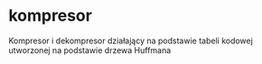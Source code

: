 # kompresor
Kompresor i dekompresor działający na podstawie tabeli kodowej utworzonej na podstawie drzewa Huffmana
